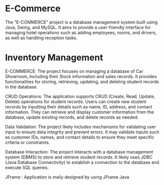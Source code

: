 # E-Commerce
The "E-COMMERCE" project is a database management system built using Java, Swing, and MySQL. It aims to provide a user-friendly interface for managing hotel operations such as adding employees, rooms, and drivers, as well as handling reception tasks.

# Inventory Management

E-COMMERCE:
The project focuses on managing a database of Car Showroom, including their Stock information and sales records.
It provides functionalities for storing, retrieving, updating, and deleting student records in the database.

CRUD Operations:
The application supports CRUD (Create, Read, Update, Delete) operations for student records.
Users can create new student records by inputting their details such as name, ID, address, and contact information.
They can retrieve and display customer information from the database, update existing records, and delete records as needed.

Data Validation:
The project likely includes mechanisms for validating user input to ensure data integrity and prevent errors.
It may validate inputs such as customer IDs, names, and contact details to ensure they meet specific criteria or constraints.

Database Interaction:
The project interacts with a database management system (DBMS) to store and retrieve student records.
It likely uses JDBC (Java Database Connectivity) to establish a connection to the database and execute SQL queries.

JFrame : 
Application is maily designed by using JFrame Java
